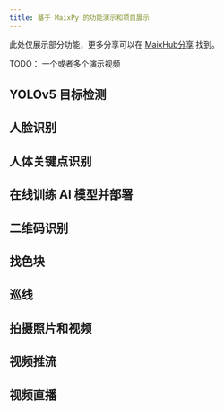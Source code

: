 ```yaml
---
title: 基于 MaixPy 的功能演示和项目展示
---
```


此处仅展示部分功能，更多分享可以在 [MaixHub分享](https://maixhub.com/share) 找到。

TODO： 一个或者多个演示视频

## YOLOv5 目标检测

## 人脸识别

## 人体关键点识别

## 在线训练 AI 模型并部署

## 二维码识别

## 找色块

## 巡线


## 拍摄照片和视频

## 视频推流

## 视频直播

